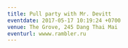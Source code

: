 ```yaml
---
title: Pull party with Mr. Devitt
eventdate: 2017-05-17 10:19:24 +0700
venue: The Grove, 245 Dang Thai Mai
eventurl: wwww.rambler.ru
---
```

